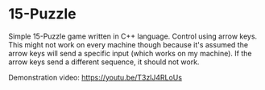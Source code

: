 # 15-Puzzle
Simple 15-Puzzle game written in C++ language. Control using arrow keys.
This might not work on every machine though because it's assumed the arrow keys will send a specific input (which works on my machine).
If the arrow keys send a different sequence, it should not work.

Demonstration video:
https://youtu.be/T3zlJ4RLoUs
